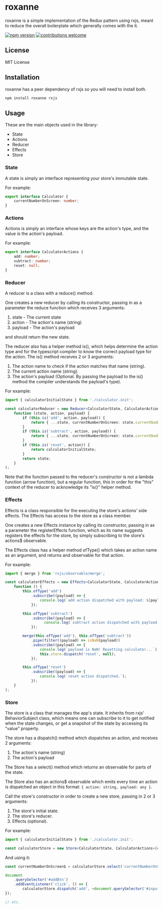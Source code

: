 # roxanne

roxanne is a simple implementation of the Redux pattern using rxjs, meant to reduce the overall boilerplate which generally comes with the it.

[![npm version](https://badge.fury.io/js/roxanne.svg)](https://badge.fury.io/js/roxanne)
[![contributions welcome](https://img.shields.io/badge/contributions-welcome-brightgreen.svg?style=flat)](https://github.com/ophirbushi/roxanne/issues)

## License

MIT License

## Installation

roxanne has a peer dependency of rxjs so you will need to install both.

```sh
npm install roxanne rxjs
```

## Usage

These are the main objects used in the library: 

* State
* Actions
* Reducer
* Effects
* Store

### State 

A state is simply an interface representing your store's immutable state.

For example: 

```ts
export interface Calculator {
    currentNumberOnScreen: number;
}
```

### Actions

Actions is simply an interface whose keys are the action's type, and the value is the action's payload.

For example:

```ts
export interface CalculatorActions {
    add: number;
    subtract: number;
    reset: null;
}
```

### Reducer

A reducer is a class with a reduce() method. 

One creates a new reducer by calling its constructor, passing in as a parameter the reduce function which receives 3 arguments: 

1. state - The current state
2. action - The action's name (string)  
3. payload - The action's payload

and should return the new state.

The reducer also has a helper method is(), which helps determine the action type and for the typescript compiler to know the correct payload type for the action. The is() method receives 2 or 3 arguments:

1. The action name to check if the action matches that name (string).
2. The current action name (string).
3. The action's payload (Optional. By passing the payload to the is() method the compiler understands the payload's type).

For example:

```ts
import { calculatorInitialState } from './calculator.init';

const calculatorReducer = new Reducer<CalculatorState, CalculatorActions>(
    function (state, action, payload) {
        if (this.is('add', action, payload)) {
            return { ...state, currentNumberOnScreen: state.currentNumberOnScreen + payload };
        }
        if (this.is('subtract', action, payload)) {
            return { ...state, currentNumberOnScreen: state.currentNumberOnScreen - payload };
        }
        if (this.is('reset', action)) {
            return calculatorInitialState;
        }
        return state;
    }
);
```

Note that the function passed to the reducer's constructor is not a lambda function (arrow function), but a regular function, this in order for the "this" context of the reducer to acknowledge its "is()" helper method.

### Effects

Effects is a class responsible for the executing the store's actions' side effects. The Effects has access to the store as a class member.

One creates a new Effects instance by calling its constructor, passing in as a parameter the registerEffects function, which as its name suggests registers the effects for the store, by simply subscribing to the store's actions$ observable.

The Effects class has a helper method ofType() which takes an action name as an argument, and returns and observable for that action. 

For example:

```ts
import { merge } from 'rxjs/observable/merge';

const calculatorEffects = new Effects<CalculatorState, CalculatorActions>(
    function () {
        this.ofType('add')
            .subscribe((payload) => {
                console.log(`add action dispatched with payload: ${payload}.`);
            });

        this.ofType('subtract')
            .subscribe((payload) => {
                  console.log(`subtract action dispatched with payload: ${payload}.`);
            });

        merge(this.ofType('add'), this.ofType('subtract'))
            .pipe(filter((payload) => isNaN(payload))
            .subscribe((payload) => {
                console.log(`payload is NaN! Resetting calculator...`);
                this.store.dispatch('reset', null);
            });

        this.ofType('reset')
            .subscribe((payload) => {
                console.log(`reset action dispatched.`);
            });
    }
);
```

### Store

The store is a class that manages the app's state. It inherits from rxjs' BehaviorSubject class, which means one can subscribe to it to get notified when the state changes, or get a snapshot of the state by accessing its "value" property. 

The store has a dispatch() method which dispatches an action, and receives 2 arguments:

1. The action's name (string)
2. The action's payload

The Store has a select() method which returns an observable for parts of the state. 

The Store also has an actions$ observable which emits every time an action is dispatched an object in this format: ```{ action: string, payload: any }```.

Call the store's constructor in order to create a new store, passing in 2 or 3 arguments:

1. The store's initial state.
2. The store's reducer.
3. Effects (optional).

For example: 

```ts
import { calculatorInitialState } from './calculator.init';

const calculatorStore = new Store<CalculatorState, CalculatorActions>(calculatorInitialState, calculatorReducer, [calculatorEffects]);
```

And using it:

```ts
const currentNumberOnScreen$ = calculatorStore.select('currentNumberOnScreen');

document
    .querySelector('#addBtn')
    .addEventListener('click', () => { 
        calculatorStore.dispatch('add', +document.querySelector('#input').value);
});

// etc.
```
